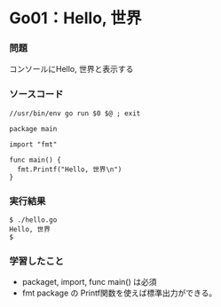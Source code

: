 Go01：Hello, 世界
======================

### 問題 ###

コンソールにHello, 世界と表示する

### ソースコード ###

    //usr/bin/env go run $0 $@ ; exit                                                                                                                                                     
    
    package main
    
    import "fmt"
    
    func main() {
      fmt.Printf("Hello, 世界\n")
    }

### 実行結果 ###

    $ ./hello.go 
    Hello, 世界
    $ 

### 学習したこと ###

* packaget, import, func main() は必須
* fmt package の Printf関数を使えば標準出力ができる。

